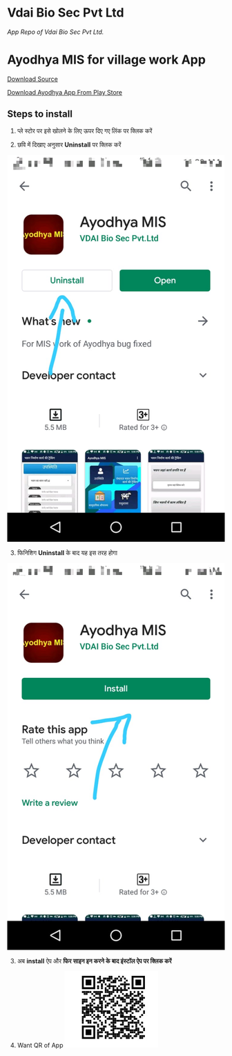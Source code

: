 # Vdai Bio Sec Pvt Ltd
*App Repo of Vdai Bio Sec Pvt Ltd.*

# Ayodhya MIS for village work App 

<a href="com.www.misayodhya-3.7.0-27-release.apk">Download Source</a>

<a id="market-url" href="market://details?id=com.www.misayodhya">Download Ayodhya App From Play Store</a>

## Steps to install

1. प्ले स्टोर पर इसे खोलने के लिए ऊपर दिए गए लिंक पर क्लिक करें


2. छवि में दिखाए अनुसार **Uninstall** पर क्लिक करें

![Logo](https://raw.githubusercontent.com/pranimation/vdaiapps/master/images/1.jpeg)

3. फिनिशिग **Uninstall** के बाद यह इस तरह होगा

![Logo](https://raw.githubusercontent.com/pranimation/vdaiapps/master/images/2.jpeg)


3. अब **install** ऐप और **फिर साइन इन करने के बाद इंस्टॉल ऐप पर क्लिक करें**



4. Want QR of App
![logo3](https://raw.githubusercontent.com/pranimation/vdaiapps/master/images/3.jpg)
